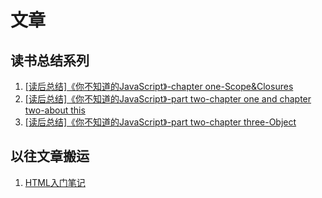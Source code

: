 # 文章
## 读书总结系列
1. [[读后总结]《你不知道的JavaScript》-chapter one-Scope&Closures](https://github.com/murrrrphy/blog/issues/2#issue-1264497028)
2. [[读后总结]《你不知道的JavaScript》-part two-chapter one and chapter two-about this](https://github.com/murrrrphy/blog/issues/3#issue-1273570863)
3. [[读后总结]《你不知道的JavaScript》-part two-chapter three-Object](https://github.com/murrrrphy/blog/issues/4#issue-1280095070)

## 以往文章搬运
1. [HTML入门笔记](https://zhuanlan.zhihu.com/p/260397670)
